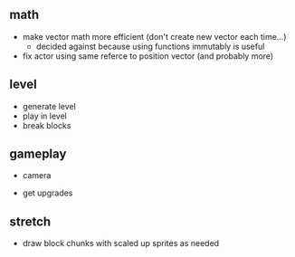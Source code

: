 ## math
+ make vector math more efficient (don't create new vector each time...)
    * decided against because using functions immutably is useful
+ fix actor using same referce to position vector (and probably more)

## level
- generate level
- play in level
- break blocks

## gameplay
+ camera
- get upgrades

## stretch
- draw block chunks with scaled up sprites as needed